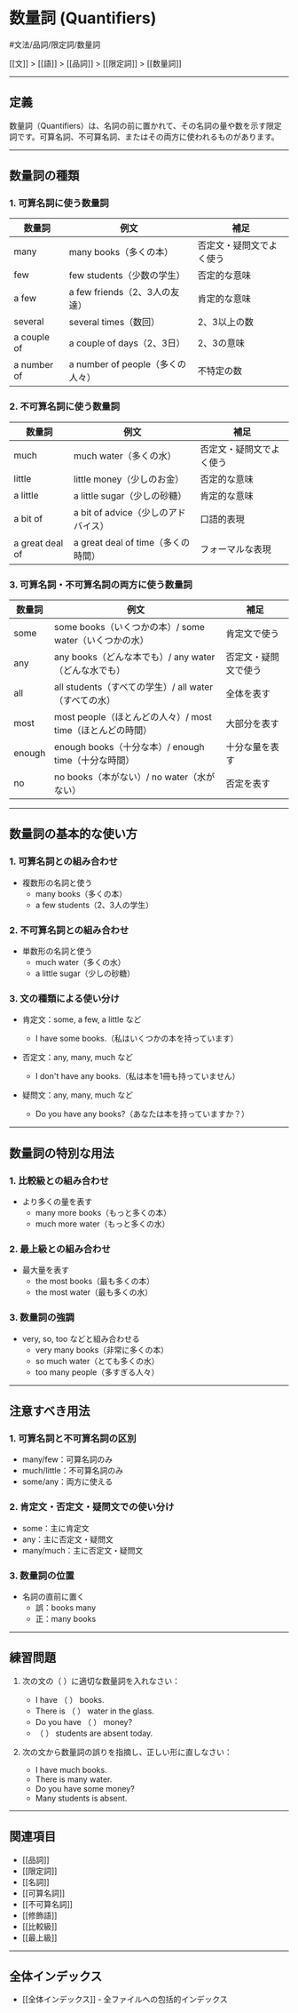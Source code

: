 # 数量詞 (Quantifiers)

#文法/品詞/限定詞/数量詞

[[文]] > [[語]] > [[品詞]] > [[限定詞]] > [[数量詞]]

---

## 定義
数量詞（Quantifiers）は、名詞の前に置かれて、その名詞の量や数を示す限定詞です。可算名詞、不可算名詞、またはその両方に使われるものがあります。

---

## 数量詞の種類

### 1. 可算名詞に使う数量詞
| 数量詞 | 例文 | 補足 |
|--------|------|------|
| many | many books（多くの本） | 否定文・疑問文でよく使う |
| few | few students（少数の学生） | 否定的な意味 |
| a few | a few friends（2、3人の友達） | 肯定的な意味 |
| several | several times（数回） | 2、3以上の数 |
| a couple of | a couple of days（2、3日） | 2、3の意味 |
| a number of | a number of people（多くの人々） | 不特定の数 |

### 2. 不可算名詞に使う数量詞
| 数量詞 | 例文 | 補足 |
|--------|------|------|
| much | much water（多くの水） | 否定文・疑問文でよく使う |
| little | little money（少しのお金） | 否定的な意味 |
| a little | a little sugar（少しの砂糖） | 肯定的な意味 |
| a bit of | a bit of advice（少しのアドバイス） | 口語的表現 |
| a great deal of | a great deal of time（多くの時間） | フォーマルな表現 |

### 3. 可算名詞・不可算名詞の両方に使う数量詞
| 数量詞 | 例文 | 補足 |
|--------|------|------|
| some | some books（いくつかの本）/ some water（いくつかの水） | 肯定文で使う |
| any | any books（どんな本でも）/ any water（どんな水でも） | 否定文・疑問文で使う |
| all | all students（すべての学生）/ all water（すべての水） | 全体を表す |
| most | most people（ほとんどの人々）/ most time（ほとんどの時間） | 大部分を表す |
| enough | enough books（十分な本）/ enough time（十分な時間） | 十分な量を表す |
| no | no books（本がない）/ no water（水がない） | 否定を表す |

---

## 数量詞の基本的な使い方

### 1. 可算名詞との組み合わせ
- 複数形の名詞と使う
  - many books（多くの本）
  - a few students（2、3人の学生）

### 2. 不可算名詞との組み合わせ
- 単数形の名詞と使う
  - much water（多くの水）
  - a little sugar（少しの砂糖）

### 3. 文の種類による使い分け
- 肯定文：some, a few, a little など
  - I have some books.（私はいくつかの本を持っています）

- 否定文：any, many, much など
  - I don't have any books.（私は本を1冊も持っていません）

- 疑問文：any, many, much など
  - Do you have any books?（あなたは本を持っていますか？）

---

## 数量詞の特別な用法

### 1. 比較級との組み合わせ
- より多くの量を表す
  - many more books（もっと多くの本）
  - much more water（もっと多くの水）

### 2. 最上級との組み合わせ
- 最大量を表す
  - the most books（最も多くの本）
  - the most water（最も多くの水）

### 3. 数量詞の強調
- very, so, too などと組み合わせる
  - very many books（非常に多くの本）
  - so much water（とても多くの水）
  - too many people（多すぎる人々）

---

## 注意すべき用法

### 1. 可算名詞と不可算名詞の区別
- many/few：可算名詞のみ
- much/little：不可算名詞のみ
- some/any：両方に使える

### 2. 肯定文・否定文・疑問文での使い分け
- some：主に肯定文
- any：主に否定文・疑問文
- many/much：主に否定文・疑問文

### 3. 数量詞の位置
- 名詞の直前に置く
  - 誤：books many
  - 正：many books

---

## 練習問題
1. 次の文の（  ）に適切な数量詞を入れなさい：
   - I have （  ） books.
   - There is （  ） water in the glass.
   - Do you have （  ） money?
   - （  ） students are absent today.

2. 次の文から数量詞の誤りを指摘し、正しい形に直しなさい：
   - I have much books.
   - There is many water.
   - Do you have some money?
   - Many students is absent.

---

## 関連項目
- [[品詞]]
- [[限定詞]]
- [[名詞]]
- [[可算名詞]]
- [[不可算名詞]]
- [[修飾語]]
- [[比較級]]
- [[最上級]]

---

## 全体インデックス
- [[全体インデックス]] - 全ファイルへの包括的インデックス 